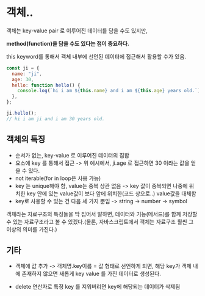 # 객체..

객체는 key-value pair 로 이루어진 데이터를 담을 수도 있지만,

**method(function)을 담을 수도 있다는 점이 중요하다.**

this keyword를 통해서 객체 내부에 선언된 데이터에 접근해서 활용할 수가 있음.

```javascript
const ji = {
  name: "ji",
  age: 30,
  hello: function hello() {
    console.log(`hi i am ${this.name} and i am ${this.age} years old.`);
  },
};

ji.hello();
// hi i am ji and i am 30 years old.
```

## 객체의 특징

- 순서가 없는, key-value 로 이루어진 데이터의 집합
- 요소에 key 를 통해서 접근
  -> 위 예시에서, ji.age 로 접근하면 30 이라는 값을 얻을 수 있다.
- not iterable(for in loop은 사용 가능)
- key 는 unique해야 함, value는 중복 상관 없음
  -> key 값이 중복되면 나중에 위치한 key 안에 있는 value값이 보다 앞에 위치한(코드 상으로..) value값을 대체함
- key로 사용할 수 있는 건 다음 세 가지 뿐임
  -> string
  -> number
  -> symbol

객체라는 자료구조의 특징들을 딱 집어서 말하면, 데이터와 기능(메서드)를 함께 저장할 수 있는 자료구조라고 볼 수 있겠다.(물론, 자바스크립트에서 객체는 자료구조 훨씬 그 이상의 의미를 가진다.)

## 기타

- 객체에 값 추가
  -> 객체명.key이름 = 값 형태로 선언하게 되면, 해당 key가 객체 내에 존재하지 않으면 새롭게 key value 를 가진 데이터로 생성된다.

- delete 연산자로 특정 key 를 지워버리면 key에 해당되는 데이터가 삭제됨
